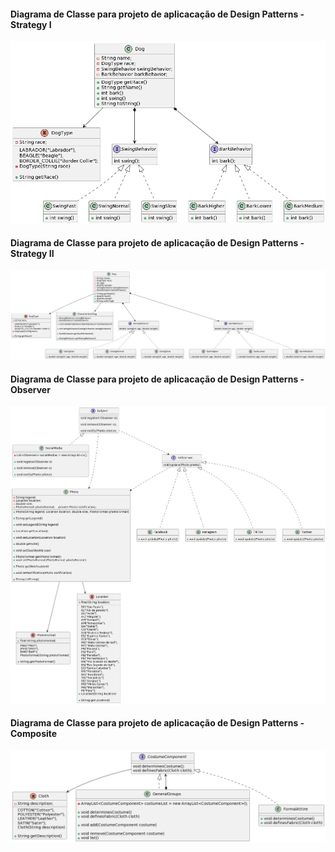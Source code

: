 
<h4>Diagrama de Classe para projeto de aplicacação de Design Patterns - Strategy I</h4>

![alt text](https://github.com/Jennyads/Bertoti/blob/main/Engenharia%20de%20Software%20III/Imagens/diagrama_classe_strategy.png)

<h4>Diagrama de Classe para projeto de aplicacação de Design Patterns - Strategy II</h4>

![alt text](https://github.com/Jennyads/Bertoti/blob/main/Engenharia%20de%20Software%20III/Imagens/diagrama_classes_strategy2.png)

<h4>Diagrama de Classe para projeto de aplicacação de Design Patterns - Observer</h4>

![alt text](https://github.com/Jennyads/Bertoti/blob/main/Engenharia%20de%20Software%20III/Imagens/diagrama_classe_observer1.png)

<h4>Diagrama de Classe para projeto de aplicacação de Design Patterns - Composite</h4>

![alt text](https://github.com/Jennyads/Bertoti/blob/main/Engenharia%20de%20Software%20III/Imagens/diagrama_classe_composite1.png)
